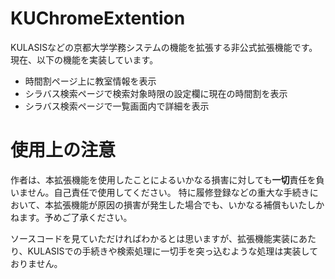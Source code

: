 # KUChromeExtention
KULASISなどの京都大学学務システムの機能を拡張する非公式拡張機能です。
現在、以下の機能を実装しています。

* 時間割ページ上に教室情報を表示
* シラバス検索ページで検索対象時限の設定欄に現在の時間割を表示
* シラバス検索ページで一覧画面内で詳細を表示

# 使用上の注意
作者は、本拡張機能を使用したことによるいかなる損害に対しても**一切**責任を負いません。自己責任で使用してください。
特に履修登録などの重大な手続きにおいて、本拡張機能が原因の損害が発生した場合でも、いかなる補償もいたしかねます。予めご了承ください。

ソースコードを見ていただければわかるとは思いますが、拡張機能実装にあたり、KULASISでの手続きや検索処理に一切手を突っ込むような処理は実装しておりません。
